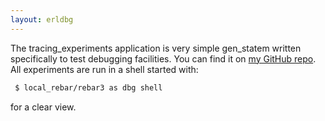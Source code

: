 ```yaml
---
layout: erldbg
---
```


The tracing_experiments application is very simple gen_statem written specifically to test debugging facilities. 
You can find it on [my GitHub repo](https://github.com/flmath/tracing_experiments). 
All experiments are run in a shell started with: 
```bash 
 $ local_rebar/rebar3 as dbg shell 
```
for a clear view.
